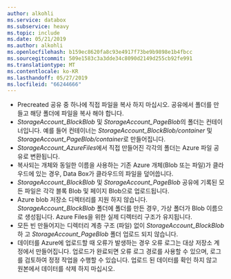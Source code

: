 ```yaml
---
author: alkohli
ms.service: databox
ms.subservice: heavy
ms.topic: include
ms.date: 05/21/2019
ms.author: alkohli
ms.openlocfilehash: b159ec8620fa8c93e4917f73be9b9898e1b4fbcc
ms.sourcegitcommit: 509e1583c3a3dde34c8090d2149d255cb92fe991
ms.translationtype: MT
ms.contentlocale: ko-KR
ms.lasthandoff: 05/27/2019
ms.locfileid: "66244666"
---
```

- Precreated 공유 중 하나에 직접 파일을 복사 하지 마십시오. 공유에서 폴더를 만들고 해당 폴더에 파일을 복사 해야 합니다.
- *StorageAccount_BlockBlob* 및 *StorageAccount_PageBlob*의 폴더는 컨테이너입니다. 예를 들어 컨테이너는 *StorageAccount_BlockBlob/container* 및 *StorageAccount_PageBlob/container*로 만들어집니다.
- *StorageAccount_AzureFiles*에서 직접 만들어진 각각의 폴더는 Azure 파일 공유로 변환됩니다.
- 복사되는 개체와 동일한 이름을 사용하는 기존 Azure 개체(Blob 또는 파일)가 클라우드에 있는 경우, Data Box가 클라우드의 파일을 덮어씁니다.
- *StorageAccount_BlockBlob* 및 *StorageAccount_PageBlob* 공유에 기록된 모든 파일은 각각 블록 Blob 및 페이지 Blob으로 업로드됩니다.
- Azure blob 저장소 디렉터리를 지원 하지 않습니다. *StorageAccount_BlockBlob* 폴더에 폴더를 만든 경우, 가상 폴더가 Blob 이름으로 생성됩니다. Azure Files을 위한 실제 디렉터리 구조가 유지됩니다.
- 모든 빈 만들어지는 디렉터리 계층 구조 (파일) 없이 *StorageAccount_BlockBlob* 하 고 *StorageAccount_PageBlob* 폴더 업로드 되지 않습니다.
- 데이터를 Azure에 업로드할 때 오류가 발생하는 경우 오류 로그는 대상 저장소 계정에서 만들어집니다. 업로드가 완료되면 오류 로그 경로를 사용할 수 있으며, 로그를 검토하여 정정 작업을 수행할 수 있습니다. 업로드 된 데이터를 확인 하지 않고 원본에서 데이터를 삭제 하지 마십시오.
